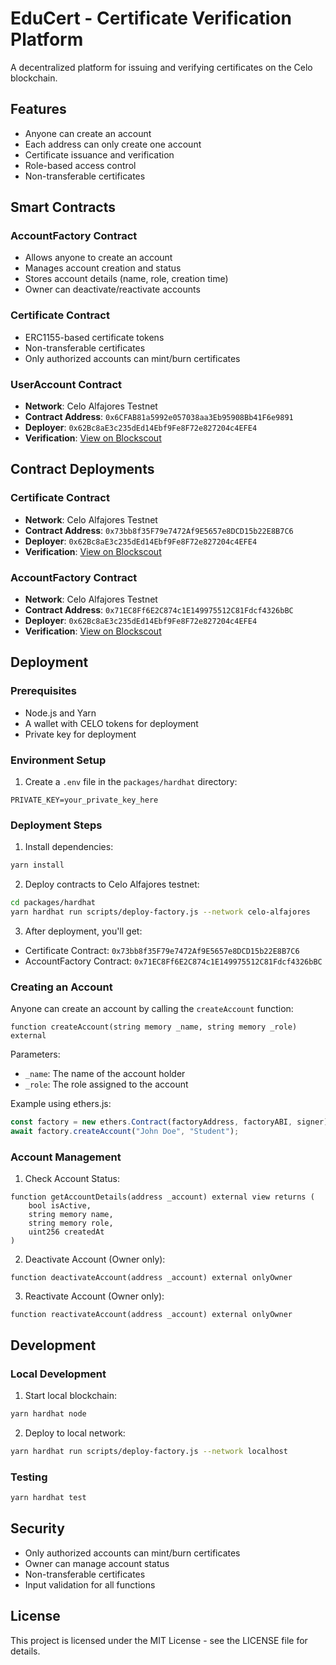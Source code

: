 # EduCert - Certificate Verification Platform

A decentralized platform for issuing and verifying certificates on the Celo blockchain.

## Features

- Anyone can create an account
- Each address can only create one account
- Certificate issuance and verification
- Role-based access control
- Non-transferable certificates

## Smart Contracts

### AccountFactory Contract
- Allows anyone to create an account
- Manages account creation and status
- Stores account details (name, role, creation time)
- Owner can deactivate/reactivate accounts

### Certificate Contract
- ERC1155-based certificate tokens
- Non-transferable certificates
- Only authorized accounts can mint/burn certificates

### UserAccount Contract
- **Network**: Celo Alfajores Testnet
- **Contract Address**: `0x6CFAB81a5992e057038aa3Eb95908Bb41F6e9891`
- **Deployer**: `0x62Bc8aE3c235dEd14Ebf9Fe8F72e827204c4EFE4`
- **Verification**: [View on Blockscout](https://celo-alfajores.blockscout.com/address/0x6CFAB81a5992e057038aa3Eb95908Bb41F6e9891#code)

## Contract Deployments

### Certificate Contract
- **Network**: Celo Alfajores Testnet
- **Contract Address**: `0x73bb8f35F79e7472Af9E5657e8DCD15b22E8B7C6`
- **Deployer**: `0x62Bc8aE3c235dEd14Ebf9Fe8F72e827204c4EFE4`
- **Verification**: [View on Blockscout](https://celo-alfajores.blockscout.com/address/0x73bb8f35F79e7472Af9E5657e8DCD15b22E8B7C6#code)

### AccountFactory Contract
- **Network**: Celo Alfajores Testnet
- **Contract Address**: `0x71EC8Ff6E2C874c1E149975512C81Fdcf4326bBC`
- **Deployer**: `0x62Bc8aE3c235dEd14Ebf9Fe8F72e827204c4EFE4`
- **Verification**: [View on Blockscout](https://celo-alfajores.blockscout.com/address/0x71EC8Ff6E2C874c1E149975512C81Fdcf4326bBC#code)

## Deployment

### Prerequisites
- Node.js and Yarn
- A wallet with CELO tokens for deployment
- Private key for deployment

### Environment Setup
1. Create a `.env` file in the `packages/hardhat` directory:
```
PRIVATE_KEY=your_private_key_here
```

### Deployment Steps

1. Install dependencies:
```bash
yarn install
```

2. Deploy contracts to Celo Alfajores testnet:
```bash
cd packages/hardhat
yarn hardhat run scripts/deploy-factory.js --network celo-alfajores
```

3. After deployment, you'll get:
- Certificate Contract: `0x73bb8f35F79e7472Af9E5657e8DCD15b22E8B7C6`
- AccountFactory Contract: `0x71EC8Ff6E2C874c1E149975512C81Fdcf4326bBC`

### Creating an Account

Anyone can create an account by calling the `createAccount` function:
```solidity
function createAccount(string memory _name, string memory _role) external
```

Parameters:
- `_name`: The name of the account holder
- `_role`: The role assigned to the account

Example using ethers.js:
```javascript
const factory = new ethers.Contract(factoryAddress, factoryABI, signer);
await factory.createAccount("John Doe", "Student");
```

### Account Management

1. Check Account Status:
```solidity
function getAccountDetails(address _account) external view returns (
    bool isActive,
    string memory name,
    string memory role,
    uint256 createdAt
)
```

2. Deactivate Account (Owner only):
```solidity
function deactivateAccount(address _account) external onlyOwner
```

3. Reactivate Account (Owner only):
```solidity
function reactivateAccount(address _account) external onlyOwner
```

## Development

### Local Development
1. Start local blockchain:
```bash
yarn hardhat node
```

2. Deploy to local network:
```bash
yarn hardhat run scripts/deploy-factory.js --network localhost
```

### Testing
```bash
yarn hardhat test
```

## Security

- Only authorized accounts can mint/burn certificates
- Owner can manage account status
- Non-transferable certificates
- Input validation for all functions

## License

This project is licensed under the MIT License - see the LICENSE file for details. 